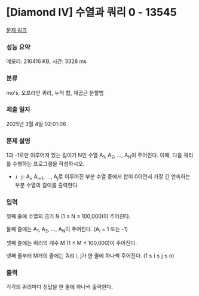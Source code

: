 # [Diamond IV] 수열과 쿼리 0 - 13545 

[문제 링크](https://www.acmicpc.net/problem/13545) 

### 성능 요약

메모리: 216416 KB, 시간: 3328 ms

### 분류

mo's, 오프라인 쿼리, 누적 합, 제곱근 분할법

### 제출 일자

2025년 3월 4일 02:01:06

### 문제 설명

<p>1과 -1로만 이루어져 있는 길이가 N인 수열 A<sub>1</sub>, A<sub>2</sub>, ..., A<sub>N</sub>이 주어진다. 이때, 다음 쿼리를 수행하는 프로그램을 작성하시오.</p>

<ul>
	<li><code>i j</code>: A<sub>i</sub>, A<sub>i+1</sub>, ..., A<sub>j</sub>로 이루어진 부분 수열 중에서 합이 0이면서 가장 긴 연속하는 부분 수열의 길이를 출력한다.</li>
</ul>

### 입력 

 <p>첫째 줄에 수열의 크기 N (1 ≤ N ≤ 100,000)이 주어진다.</p>

<p>둘째 줄에는 A<sub>1</sub>, A<sub>2</sub>, ..., A<sub>N</sub>이 주어진다. (A<sub>i</sub> = 1 또는 -1)</p>

<p>셋째 줄에는 쿼리의 개수 M (1 ≤ M ≤ 100,000)이 주어진다.</p>

<p>넷째 줄부터 M개의 줄에는 쿼리 i, j가 한 줄에 하나씩 주어진다. (1 ≤ i ≤ j ≤ n)</p>

### 출력 

 <p>각각의 쿼리마다 정답을 한 줄에 하나씩 출력한다.</p>

